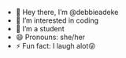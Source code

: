 - 👋 Hey there, I’m @debbieadeke
- 👀 I’m interested in coding 
- 🌱 I’m a student
- 😄 Pronouns: she/her
- ⚡ Fun fact: I laugh alot😝

<!---
debbieadeke/debbieadeke is a ✨ special ✨ repository because its `README.md` (this file) appears on your GitHub profile.
You can click the Preview link to take a look at your changes.
--->
